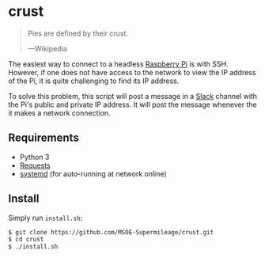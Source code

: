 # crust

> Pies are defined by their crust.
>
> —Wikipedia

The easiest way to connect to a headless [Raspberry Pi](https://www.raspberrypi.org/) is with SSH. However, if one does not have access to the network to view the IP address of the Pi, it is quite challenging to find its IP address.

To solve this problem, this script will post a message in a [Slack](https://slack.com/) channel with the Pi's public and private IP address. It will post the message whenever the it makes a network connection.

## Requirements

- Python 3
- [Requests](http://requests.readthedocs.org/)
- [systemd](http://freedesktop.org/wiki/Software/systemd/) (for auto-running at network online)

## Install

Simply run `install.sh`:
```bash
$ git clone https://github.com/MSOE-Supermileage/crust.git
$ cd crust
$ ./install.sh
```
